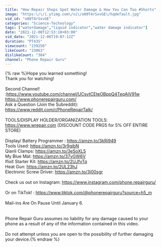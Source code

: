 ```yaml
---
title: "How Repair Shops Spot Water Damage & How You Can Too #Shorts"
image: "https:\/\/i.ytimg.com\/vi\/o00T4rSxvGE\/hqdefault.jpg"
vid_id: "o00T4rSxvGE"
categories: "Science-Technology"
tags: ["waterdamage","liquid indicator","water damage indicator"]
date: "2021-12-08T12:53:10+03:00"
vid_date: "2021-12-06T19:07:12Z"
duration: "PT43S"
viewcount: "239250"
likeCount: "23063"
dislikeCount: "304"
channel: "Phone Repair Guru"
---
```

{% raw %}Hope you learned something!<br />Thank you for watching!<br /><br />Second Channel! :<a rel="nofollow" target="blank" href="https://www.youtube.com/channel/UCsvtCEteOBppQ4TeqAiV91w">https://www.youtube.com/channel/UCsvtCEteOBppQ4TeqAiV91w</a><br /><a rel="nofollow" target="blank" href="https://www.phonerepairguru.com/">https://www.phonerepairguru.com/</a><br />Ask a Question (Join the Subreddit): <a rel="nofollow" target="blank" href="https://www.reddit.com/r/PhoneRepairTalk/">https://www.reddit.com/r/PhoneRepairTalk/</a><br /><br />TOOLS/DISPLAY HOLDER/ORGANIZATION TOOLS: <a rel="nofollow" target="blank" href="https://www.wrepair.com">https://www.wrepair.com</a> (DISCOUNT CODE PRG5 for 5% OFF ENTIRE STORE)<br /><br />Display/ Battery Programmer : <a rel="nofollow" target="blank" href="https://amzn.to/3kRi949">https://amzn.to/3kRi949</a><br />Tools Used: <a rel="nofollow" target="blank" href="https://amzn.to/3r9gibN">https://amzn.to/3r9gibN</a><br />Qianli Clamps: <a rel="nofollow" target="blank" href="https://amzn.to/3eSoXL5">https://amzn.to/3eSoXL5</a><br />My Blue Mat: <a rel="nofollow" target="blank" href="https://amzn.to/37vGW6V">https://amzn.to/37vGW6V</a><br />Ifixit Starter Kit: <a rel="nofollow" target="blank" href="https://amzn.to/2UJfvTq">https://amzn.to/2UJfvTq</a><br />Heat Gun: <a rel="nofollow" target="blank" href="https://amzn.to/2UL23hJ">https://amzn.to/2UL23hJ</a><br />Electronic Screw Driver: <a rel="nofollow" target="blank" href="https://amzn.to/3j00sgr">https://amzn.to/3j00sgr</a><br /><br />Check us out on Instagram: <a rel="nofollow" target="blank" href="https://www.instagram.com/phone.repairguru/">https://www.instagram.com/phone.repairguru/</a><br /><br />Or on TikTok! : <a rel="nofollow" target="blank" href="https://www.tiktok.com/@phonerepairguru?source=h5_m">https://www.tiktok.com/@phonerepairguru?source=h5_m</a><br /><br />Mail-ins Are On Pause Until January 6. <br /><br /><br />Phone Repair Guru assumes no liability for any damage caused to your phone as a result of any of the information contained in this video.<br /><br />Do not attempt unless you are open to the possibility of further damaging your device.{% endraw %}
